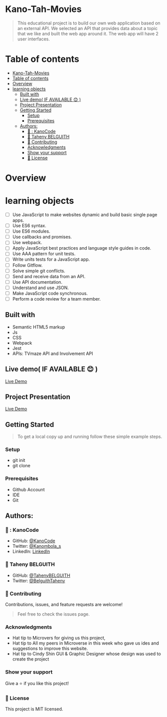 # Kano-Tah-Movies
> This educational project is to build our own web application based on an external API. We selected an API that provides data about a topic that we like and built the web app around it. The web app will have 2 user interfaces.

# Table of contents
- [Kano-Tah-Movies](#kano-tah-movies)
- [Table of contents](#table-of-contents)
- [Overview](#overview)
- [learning objects](#learning-objects)
  - [Built with](#built-with)
  - [Live demo( IF AVAILABLE :blush: )](#live-demo-if-available-blush-)
  - [Project Presentation](#project-presentation)
  - [Getting Started](#getting-started)
    - [Setup](#setup)
    - [Prerequisites](#prerequisites)
  - [Authors:](#authors)
    - [👨 : KanoCode](#--kanocode)
    - [:woman: Taheny BELGUITH](#woman-taheny-belguith)
    - [:handshake: Contributing](#handshake-contributing)
    - [Acknowledgments](#acknowledgments)
    - [Show your support](#show-your-support)
    - [:memo: License](#memo-license)
# Overview

# learning objects
 - [ ] Use JavaScript to make websites dynamic and build basic single page apps.
 - [ ] Use ES6 syntax.
 - [ ] Use ES6 modules.
 - [ ] Use callbacks and promises.
 - [ ] Use webpack.
 - [ ] Apply JavaScript best practices and language style guides in code.
 - [ ] Use AAA pattern for unit tests.
 - [ ] Write units tests for a JavaScript app.
 - [ ] Follow Gitflow.
 - [ ] Solve simple git conflicts.
 - [ ] Send and receive data from an API.
 - [ ] Use API documentation.
 - [ ] Understand and use JSON.
 - [ ] Make JavaScript code synchronous.
 - [ ] Perform a code review for a team member.
## Built with
- Semantic HTML5 markup
- Js
- CSS
- Webpack
- Jest
- APIs: TVmaze API and Involvement API
## Live demo( IF AVAILABLE :blush: )
 [Live Demo](https://kanocode.github.io/Kano-Tah-Movies/dist/
)

## Project Presentation
 [Live Demo](https://kanocode.github.io/Kano-Tah-Movies/dist/
)

## Getting Started
> To get a local copy up and running follow these simple example steps.

### Setup
- git init
- git clone [ ](https://github.com/KanoCode/Kano-Tah-Movies.git)


### Prerequisites
- Github Account
- IDE
- Git

## Authors:
### 👨 : KanoCode
- GitHub: [@KanoCode](https://github.com/KanoCode)
- Twitter: [@Kanombola_s](https://twitter.com/Kanombola_s)
- LinkedIn: [LinkedIn](https://www.linkedin.com/in/kanombola-kanombola-a38b061a4/)
### :woman: Taheny BELGUITH
- GitHub: [@TahenyBELGUITH](https://github.com/TahenyBELGUITH)
- Twitter: [@BelguithTaheny](https://twitter.com/BelguithTaheny)
### :handshake: Contributing
Contributions, issues, and feature requests are welcome!
> Feel free to check the issues page.

### Acknowledgments
- Hat tip to Microvers for giving us this project,
- Hat tip to All my peers in Microverse in this week who gave us ides and suggestions to improve this website.
- Hat tip to Cindy Shin GUI & Graphic Designer whose design was used to create the project

### Show your support
Give a :star:️ if you like this project!
### :memo: License
This project is MIT licensed.
